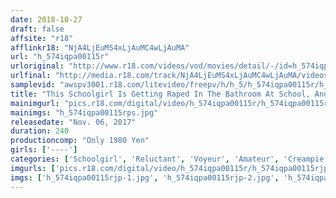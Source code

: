 ```yaml
---
date: 2018-10-27
draft: false
affsite: "r18"
afflinkr18: "NjA4LjEuMS4xLjAuMC4wLjAuMA"
url: "h_574iqpa00115r"
urloriginal: "http://www.r18.com/videos/vod/movies/detail/-/id=h_574iqpa00115r"
urlfinal: "http://media.r18.com/track/NjA4LjEuMS4xLjAuMC4wLjAuMA/videos/vod/movies/detail/-/id=h_574iqpa00115r"
samplevid: "awspv3001.r18.com/litevideo/freepv/h/h_5/h_574iqpa00115r/h_574iqpa00115r_dmb_w.mp4"
title: "This Schoolgirl Is Getting Raped In The Bathroom At School, And Now She's Being Forced To Take It In From Behind 25 Girls/4 Hours"
mainimgurl: "pics.r18.com/digital/video/h_574iqpa00115r/h_574iqpa00115rps.jpg"
mainimgs: "h_574iqpa00115rps.jpg"
releasedate: "Nov. 06, 2017"
duration: 240
productioncomp: "Only 1980 Yen"
girls: ['----']
categories: ['Schoolgirl', 'Reluctant', 'Voyeur', 'Amateur', 'Creampie', 'Compilation', 'Over 4 Hours']
imgurls: ['pics.r18.com/digital/video/h_574iqpa00115r/h_574iqpa00115rjp-1.jpg', 'pics.r18.com/digital/video/h_574iqpa00115r/h_574iqpa00115rjp-2.jpg', 'pics.r18.com/digital/video/h_574iqpa00115r/h_574iqpa00115rjp-3.jpg', 'pics.r18.com/digital/video/h_574iqpa00115r/h_574iqpa00115rjp-4.jpg', 'pics.r18.com/digital/video/h_574iqpa00115r/h_574iqpa00115rjp-5.jpg', 'pics.r18.com/digital/video/h_574iqpa00115r/h_574iqpa00115rjp-6.jpg', 'pics.r18.com/digital/video/h_574iqpa00115r/h_574iqpa00115rjp-7.jpg', 'pics.r18.com/digital/video/h_574iqpa00115r/h_574iqpa00115rjp-8.jpg', 'pics.r18.com/digital/video/h_574iqpa00115r/h_574iqpa00115rjp-9.jpg', 'pics.r18.com/digital/video/h_574iqpa00115r/h_574iqpa00115rjp-10.jpg', 'pics.r18.com/digital/video/h_574iqpa00115r/h_574iqpa00115rjp-11.jpg', 'pics.r18.com/digital/video/h_574iqpa00115r/h_574iqpa00115rjp-12.jpg', 'pics.r18.com/digital/video/h_574iqpa00115r/h_574iqpa00115rjp-13.jpg', 'pics.r18.com/digital/video/h_574iqpa00115r/h_574iqpa00115rjp-14.jpg', 'pics.r18.com/digital/video/h_574iqpa00115r/h_574iqpa00115rjp-15.jpg', 'pics.r18.com/digital/video/h_574iqpa00115r/h_574iqpa00115rjp-16.jpg', 'pics.r18.com/digital/video/h_574iqpa00115r/h_574iqpa00115rjp-17.jpg', 'pics.r18.com/digital/video/h_574iqpa00115r/h_574iqpa00115rjp-18.jpg', 'pics.r18.com/digital/video/h_574iqpa00115r/h_574iqpa00115rjp-19.jpg', 'pics.r18.com/digital/video/h_574iqpa00115r/h_574iqpa00115rjp-20.jpg']
imgs: ['h_574iqpa00115rjp-1.jpg', 'h_574iqpa00115rjp-2.jpg', 'h_574iqpa00115rjp-3.jpg', 'h_574iqpa00115rjp-4.jpg', 'h_574iqpa00115rjp-5.jpg', 'h_574iqpa00115rjp-6.jpg', 'h_574iqpa00115rjp-7.jpg', 'h_574iqpa00115rjp-8.jpg', 'h_574iqpa00115rjp-9.jpg', 'h_574iqpa00115rjp-10.jpg', 'h_574iqpa00115rjp-11.jpg', 'h_574iqpa00115rjp-12.jpg', 'h_574iqpa00115rjp-13.jpg', 'h_574iqpa00115rjp-14.jpg', 'h_574iqpa00115rjp-15.jpg', 'h_574iqpa00115rjp-16.jpg', 'h_574iqpa00115rjp-17.jpg', 'h_574iqpa00115rjp-18.jpg', 'h_574iqpa00115rjp-19.jpg', 'h_574iqpa00115rjp-20.jpg']
---
```

